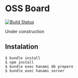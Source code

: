 # OSS Board
[![Build Status](https://travis-ci.org/davydovanton/ossboard.svg?branch=master)](https://travis-ci.org/davydovanton/ossboard)

Under construction

## Instalation
```
$ bundle install
$ npm install
$ bundle exec hanami db prepere
$ bundle exec hanami server
```
